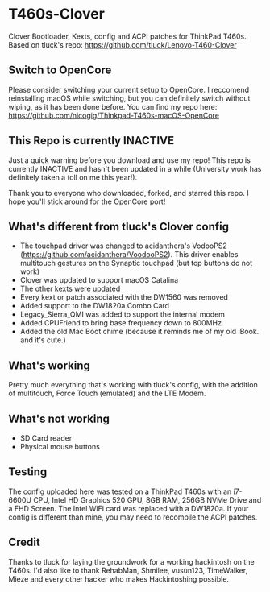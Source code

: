 # T460s-Clover
Clover Bootloader, Kexts, config and ACPI patches for ThinkPad T460s.
Based on tluck's repo: https://github.com/tluck/Lenovo-T460-Clover

## Switch to OpenCore

Please consider switching your current setup to OpenCore. I reccomend reinstalling macOS while switching, but you can definitely switch without wiping, as it has been done before. You can find my repo here: https://github.com/nicogig/Thinkpad-T460s-macOS-OpenCore

## This Repo is currently INACTIVE

Just a quick warning before you download and use my repo!
This repo is currently INACTIVE and hasn't been updated in a while (University work has definitely taken a toll on me this year!).

Thank you to everyone who downloaded, forked, and starred this repo. I hope you'll stick around for the OpenCore port!


## What's different from tluck's Clover config
- The touchpad driver was changed to acidanthera's VodooPS2 (https://github.com/acidanthera/VoodooPS2). This driver enables multitouch gestures on the Synaptic touchpad (but top buttons do not work)
- Clover was updated to support macOS Catalina
- The other kexts were updated
- Every kext or patch associated with the DW1560 was removed
- Added support to the DW1820a Combo Card
- Legacy_Sierra_QMI was added to support the internal modem
- Added CPUFriend to bring base frequency down to 800MHz.
- Added the old Mac Boot chime (because it reminds me of my old iBook. and it's cute.)

## What's working
Pretty much everything that's working with tluck's config, with the addition of multitouch, Force Touch (emulated) and the LTE Modem.

## What's not working
- SD Card reader
- Physical mouse buttons

## Testing
The config uploaded here was tested on a ThinkPad T460s with an i7-6600U CPU, Intel HD Graphics 520 GPU, 8GB RAM, 256GB NVMe Drive and a FHD Screen. The Intel WiFi card was replaced with a DW1820a. If your config is different than mine, you may need to recompile the ACPI patches.

## Credit
Thanks to tluck for laying the groundwork for a working hackintosh on the T460s. I'd also like to thank RehabMan, Shmilee, vusun123, TimeWalker, Mieze and every other hacker who makes Hackintoshing possible.
